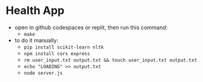 # Health App
- open in github codespaces or replit, then run this command:
  - ```make```
- to do it manually:
  - ```pip install scikit-learn nltk```
  - ```npm install cors express```
  - ```rm user_input.txt output.txt && touch user_input.txt output.txt```
  - ```echo "LOADING" >> output.txt```
  - ```node server.js```
